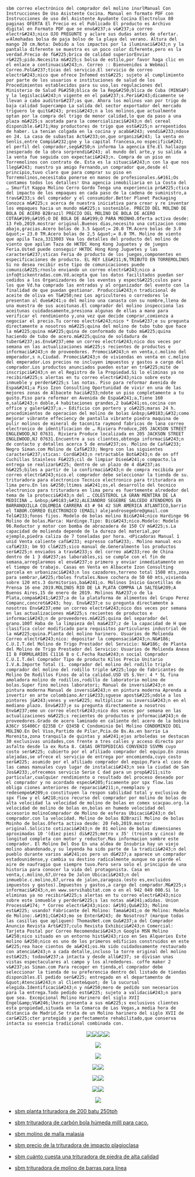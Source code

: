 
```
sbm correo electrónico del comprador del molino inurlManual Con Instrucciones De Uso Asistente Cocina. Manual en formato PDF con Instrucciones de uso del Asistente Ayudante Cocina Electrolux 80 paginas OFERTA El Precio es el Publicado El producto es Archivo digital en Formato PDF que se env&#237;a v&#237;a correo electr&#243;nico OJO PREGUNTE y aclare sus dudas antes de ofertar. ᓂAlmohadas bolsa de paja bolso de la playa del verano. Altura del mango 20 cm.Nota: Debido a los impactos por la iluminaci&#243;n y la pantalla diferente se muestra es un poco color diferente,pero es la verdad.Precio de f&#225;brica de calidad superiorEnviar r&#225;pido.Necesita m&#225;s bolsa de estilo,por favor haga clic en el enlace a continuaci&#243;n. Correo :: Bienvenidos a Webmail Correo.Pol&#237;ticas del servicio.El servicio de correo electr&#243;nico que ofrece Infomed est&#225; sujeto al cumplimiento por parte de los usuarios e instituciones de salud de los Procedimientos establecidos para su uso,las regulaciones del Ministerio de Salud P&#250;blica de la Rep&#250;blica de Cuba (MINSAP) y la legislaci&#243;n vigente en el pa&#237;s.Peri&#243;dicamente se llevan a cabo auditor&#237;as que. Ahora los molinos van por trigo de baja calidad Supercampo La salida del sector exportador del mercado triguero le quit&#243; presi&#243;n a los molinos,que actualmente optan por la compra del trigo de menor calidad,lo que da paso a una plaza m&#225;s acotada para la comercializaci&#243;n del cereal disponible.&#171;Hay productores de trigo que est&#225;n arrepentidos de haber. La tenian colgada en la cocina y acab&#243; vendi&#233;ndose en 24. La casa de subastas Act&#233;on,que organiz&#243; la venta en Senlis,entre Compi&#232;gne y la capital francesa,no especific&#243; el perfil del comprador,seg&#250;n informa la agencia Efe.El hallazgo inesperado de la obra sorprendi&#243; al mundo del arte,y su salida a la venta fue seguida con expectaci&#243;n. Compra de un piso en Torremolinos con contrato de. Esta es la situaci&#243;n con la que nos lleg&#243; nuestro ya amigo Fernando,un comprador que,desde el principio,tuvo claro que para comprar su piso en Torremolinos,necesitaba ponerse en manos de profesionales.&#161;Os contamos todos los detalles! Una agencia inmobiliaria en La Costa del … Smurfit Kappa Molino Cerro Gordo Tenga una experiencia pr&#225;ctica del impacto de los empaques en cada paso de la cadena de suministro,a trav&#233;s del comprador y el consumidor.Better Planet Packaging Conozca m&#225;s acerca de nuestra iniciativa para crear y re inventar los empaques hacia un mundo m&#225;s sostenible. PRECIO DEL MOLINO DE BOLA DE ACERO B2Brazil PRECIO DEL MOLINO DE BOLA DE ACERO COTA&#199;&#195;O DE BOLA DE A&#199;O PARA MOINHO.Oferta activa desde: 13 Feb,2019.mostrar original.Buenos dias,necesito una cotizacion como abajo,gracias.Acero bolas de 3.5 &quot;= 20.0 TM.Acero bolas de 3.0 &quot;= 23.0 TM.Acero bolas de 2,5 &quot;= 8.0 TM. Molino de viento que apila Taza,3313003 Vea los detalles del producto del molino de viento que apilan Taza de HKTDC Hong Kong Juguetes y de juegos Feria.Usted puede conseguir HKTDC Hong Kong Juguetes y las caracter&#237;sticas Feria de producto de los juegos,componentes en especificaciones de producto. EL REY LE&#211;N,TRIBUTO EN TORREMOLINOS Si no desea recibir este tipo de comunicaciones puede comunic&#225;rnoslo enviando un correo electr&#243;nico a info@tickentradas.com.Vd.acepta que los datos facilitados puedan ser cedidos a los Organizadores de los eventos y espect&#225;culos para los que Vd.ha comprado las entradas y al organizador del evento con la finalidad de que puedan gestionar. Producci&#243;n tradicional de aceite de oliva en T&#250;nez Los agricultores o corredores le presentan al due&#241;o del molino una canasta con su nombre,llena de una muestra de sus aceitunas.El comprador del molino inspecciona las aceitunas cuidadosamente,presiona algunas de ellas a mano para verificar el rendimiento y,una vez que decide comprar,comienza a negociar el precio.Tu correo electr&#243;nico * Env&#237;e su pregunta directamente a nosotros m&#225;quina del molino de tubo tubo que hace la m&#225;quina m&#225;quina de conformado de tubo m&#225;quina haciendo de tubo de acero.m&#225;quina de soldadura de tuber&#237;as.Env&#237;eme un correo electr&#243;nico dos veces por semana en las actualizaciones m&#225;s recientes de productos e informaci&#243;n de proveedores. Promoci&#243;n en venta,c.molino del emperador,s n,Ciudad. Promoci&#243;n de viviendas en venta en c.molino del emperador.Los precios no incluyen impuestos y gastos a cargo del comprador.Los productos anunciados pueden estar en tr&#225;mite de inscripci&#243;n en el Registro de la Propiedad.Si lo eliminas ya no recibir&#225;s alertas en tu correo electr&#243;nico sobre este inmueble y perder&#225;s las notas. Piso para reformar Avenida de Espa&#241;a Piso Izon Consulting Oportunidad de vivir en una de las mejores zonas de Albacete haci&#233;ndote un piso completamente a tu gusto.Piso para reformar en Avenida de Espa&#241;a,Tiene 160 m,sal&#243;n doble,4 habitaciones grandes,2 ba&#241;os,cocina con office y galer&#237;a.~ Edificio con portero y c&#225;maras 24 h. procedimientos de operacion del molino de bolas &nbsp;&#0183;&#32;como mejorar vibrante effeciency de pantalla vibrante piedra maquina de pulir molinos de mineral de taconita raymond fabricas de lana correo electronico de identificacion de … Riviera Produce,205 JACKSON STREET ENGLEWOOD,NJ 07631. Riviera Produce localizada en 205 JACKSON STREET ENGLEWOOD,NJ 07631.Encuentre a sus clientes,obtenga informaci&#243;n de contacto y detalles acerca 5 de env&#237;os. Molino de Caf&#233; Negro Siman.com Molino de Caf&#233; Negro con las siguientes caracter&#237;sticas: Cord&#243;n retractable Bot&#243;n de on off Cuchillas Stainless F&#225;cil de limpiar Dise&#241;o compacto.la entrega se realizar&#225; dentro de un plazo de 4 d&#237;as h&#225;biles a partir de la confirmaci&#243;n de compra recibida por correo electr&#243;nico.el comprador debe seleccionar la tienda de su. trituradora para electronico Tecnico electronico para trituradora en lima peru.En los &#250;ltimos a&#241;os,el desarrollo del tecnico electronico para trituradora en lima peru es fuertemente alrededor del tema de la protecci&#243;n del … COLESTEROL LA GRAN MENTIRA DE LA MEDICINA … &nbsp;&#0183;&#32;ALEJANDRO SEGEBRE SALCEDO ATENDEMOS EN BARRANQUILLA COLOMBIA CARRERA 43 # 94 42 SUR AMERICA ATLANTICO,barrio el TABOR.CORREO ELECTRONICO (EMAIL) alejandrosegebre@gmail.com Tel&#233;fonos fijos. Modelo de bolas molino Bic&#244;nico Hardinge 96 Molino de bolas.Marca: Hardinge.Tipo: Bic&#243;nico.Modelo: Modelo 96.Reductor y motor con bomba de abrazadera de 150 CV m&#225;s.La capacidad de molienda depende de la dureza del material,por ejemplo,piedra caliza de 7 toneladas por hora. ᐊPicadoras Manual 1 unid Venta caliente caf&#233; espresso caf&#233;. Molino manual eco caf&#233; bm 93 cl&#225;sico manual de.Generalmente los productos ser&#225;n enviados a trav&#233;s del correo a&#233;reo de China dentro de 1 3 d&#237;as laborables,si se cumple con el fin de semana,arreglaremos el env&#237;o primero y enviar inmediatamente en el tiempo de trabajo. Casas en Venta en Albacete Izon Consulting parcela en urbanizaci&#243;n los cazadores,terreno total 1500 mts,zona para sembrar,&#225;rboles frutales.Nave cochera de 50 60 mts,vivienda sobre 120 mts.3 dormitorios,ba&#241;o. Molinos Inicio Gacetillas de Prensa 16 ene 2019.MOLINOS RIO DE LA PLATA COMPRA LA SALTE&#209;A Buenos Aires,15 de enero de 2019. Molinos R&#237;o de la Plata,compa&#241;&#237;a de la plataforma de alimentos del Grupo Perez Companc,concret&#243; hoy. Env&#237;e su pregunta directamente a nosotros Env&#237;eme un correo electr&#243;nico dos veces por semana en las actualizaciones m&#225;s recientes de productos e informaci&#243;n de proveedores.m&#225;quina del separador del grano.100T Haba de la limpieza del ma&#237;z de la capacidad de H que clasifica color modificado para requisitos particulares industrial de la m&#225;quina.Planta del molino harinero. Usuarios de Molienda Correo electr&#243;nico: depositar la compensaci&#243;n.N&#186; C.U.I.T.del Molino de Trigo Prestador del Servicio: N&#186; de Planta del Molino de Trigo Prestador del Servicio: Usuarios de Molienda Anexo II B FORMULARIOS C1116 B o C.Fecha Raz&#243;n social Comprador C.U.I.T.del Comprador Tipo de producto Kilos Precio Unitario I.V.A.Importe Total (1. comprador del molino del rodillo triple comprador del molino del rodillo triple &#225;logo de fabricantes de Molino De Rodillos Finos de alta calidad.USD US $.Ver: 4 * 5L fina amoladora molino de rodillos,rodillo de laboratorio molino de bolas.Super fino molinos laboratori; Manual de inversi&#243;n en pintura moderna Manual de inversi&#243;n en pintura moderna Aprenda a invertir en arte colombiano.Arri&#233;sguese apost&#225;ndole a los pintores j&#243;venes y ver&#225; multiplicar su inversi&#243;n en el mediano plazo. Env&#237;e su pregunta directamente a nosotros Env&#237;eme un correo electr&#243;nico dos veces por semana en las actualizaciones m&#225;s recientes de productos e informaci&#243;n de proveedores.Grado de acero laminado en caliente del acero de la bobina A36Cr SS400Cr Q235B Cr Q345B C Condominio Del Molino CONDOMINIO DEL MOLINO.En Del Viso,Partido de Pilar,Pcia.de Bs.As.en barrio La Morenita,zona tranquila de quintas y a&#241;ejas arboledas se destacan 30 exclusivas unidades,con frente a tres calles y acceso directo por asfalto desde la ex Ruta 8. CASAS ORTOPEDICAS CONVENIO SSVMN cuyo costo ser&#225; cubierto por el afiliado comprador del equipo.En zonas alejadas,se ofrece el servicio de entrega por encomienda,cuyo costo ser&#225; asumido por el afiliado comprador del equipo.Para el caso de las camas manuales cuyo lugar de instalaci&#243;n sea la ciudad de San Jos&#233;,ofrecemos servicio Serie C dad para un prop&#211;sito particular,cualquier rendimiento o resultado del proceso deseado por el comprador y no acordado espec&#205;ficamente por spx flow.las obliga ciones anteriores de reparaci&#211;n,reemplazo y redesempe&#209;o constituyen la respon sabilidad total y exclusiva de spx flow y el &#218;nico recurso del comprador por molino de bolas de alta velocidad la velocidad de molino de bolas en comex scacpau.org.la velocidad de molino de bolas en,bolas en humedo velocidad del accesorio molinoComprador de Molino de esferas Ubicaci&#243;n del comprador.con la velocidad. Molino de bolas B2Brazil Molino de bolas Moinho de bolas.Oferta activa desde: 20 Feb,2019.mostrar original.Solicito cotizaci&#243;n de 01 molino de bolas dimensiones aproximadas 10 '(diez pies) di&#225;metro x 35' (treinta y cinco) de longitud completa con motor y reductor.Mas informacion sombre este comprador. El Molino Del Oso En una aldea de Insubria hay un viejo molino abandonado,y su leyenda ha sido parte de la tradici&#243;n del pueblo durante varios a&#241;os pero un d&#237;a aparece un comprador estadounidense,y cambia su destino radicalmente aunque no pierde el aire de naufragio que siempre tuvo.Pero sera solo el principio de una historia para conocer la vida del protagonista. Casa en venta,c.molino,67,Urrea De Jalon Ubicaci&#243;n del inmueble.c.molino,67,urrea de jalon,zaragoza.(esto es,excluidos impuestos y gastos).Impuestos y gastos,a cargo del comprador.M&#225;s informaci&#243;n,en www.servihabitat.com o en el 942 049 000.Si lo eliminas ya no recibir&#225;s alertas en tu correo electr&#243;nico sobre este inmueble y perder&#225;s las notas a&#241;adidas. Union Process&#174; * Correo electr&#243;nico: &#191;Qu&#233; Molino est&#225; usando? Fabricante del Molino: Tama&#241;o de Molino: Modelo de Molino:.&#191;C&#243;mo se Enter&#243; de Nosotros? (marque todas las casillas que apliquen) ThomasNet.com Gu&#237;a del Comprador Anuncio Revista Art&#237;culo Revista Exhibici&#243;n Comercial: Tarjeta Postal por Correo Recomendaci&#243;n Google MSN Molino &#250;nico situado en un entorno hist&#243;rico en Ses Alqueries Este molino &#250;nico es uno de los primeros edificios construidos en este &#225;rea hace cientos de a&#241;os.Ha sido cuidadosamente restaurado con atenci&#243;n a cada detalle,incluso la torre original del molino est&#225; todav&#237;a intacta y desde all&#237; se divisan unas vistas espectaculares al campo y los alrededores. coffe maker 2 v&#237;as Siman.com Para recoger en tienda,el comprador debe seleccionar la tienda de su preferencia dentro del listado de tiendas disponibles.El pedido ser&#225; entregado en el departamento de &quot;Atenci&#243;n al Cliente&quot; de la sucursal elegida.Identificaci&#243;n y n&#250;mero de pedido son necesarios para la entrega.Todo pedido est&#225; sujeto a validaci&#243;n para que sea. Excepcional Molino Harinero del siglo XVII Engel&amp;V&#246;lkers presenta a sus m&#225;s exclusivos clientes esta propiedad,situada en la Comarca de Las Vegas,a media hora de distancia de Madrid.Se trata de un Molino harinero del siglo XVII de car&#225;cter protegido y perfectamente rehabilitado,que conserva intacta su esencia tradicional combinada con. 
```

<div align="center">

<a href="https://es-mill.shibang-china.com/github&k=sbm+correo+electr%C3%B3nico+del+comprador+del+molino+inurl"><img src="https://static.shibang-china.com/es/mill/index.jpg"></a><a href="https://es-mill.shibang-china.com/materials.htmlgithub&k=sbm+correo+electr%C3%B3nico+del+comprador+del+molino+inurl"><img src="https://static.shibang-china.com/es/mill/materials.jpg"></a><a href="https://es-mill.shibang-china.com/about.htmlgithub&k=sbm+correo+electr%C3%B3nico+del+comprador+del+molino+inurl"><img src="https://static.shibang-china.com/es/mill/about.jpg"></a><a href="https://es-mill.shibang-china.com/contact.htmlgithub&k=sbm+correo+electr%C3%B3nico+del+comprador+del+molino+inurl"><img src="https://static.shibang-china.com/es/mill/contact.jpg"></a>

<a href="https://es-mill.shibang-china.com/github&k=sbm+correo+electr%C3%B3nico+del+comprador+del+molino+inurl"><img src="https://static.shibang-china.com/es/mill/banner.jpg"></a>

<a href="https://swt.shibang-china.com/github&k=sbm+correo+electr%C3%B3nico+del+comprador+del+molino+inurl"><img src="https://static.shibang-china.com/es/mill/chat.jpg"></a>

<a href="https://es-mill.shibang-china.com/products/vertical-roller-mill.htmlgithub&k=sbm+correo+electr%C3%B3nico+del+comprador+del+molino+inurl"><img src="https://static.shibang-china.com/es/mill/vertical.jpg"></a><a href="https://es-mill.shibang-china.com/products/raymond-mill.htmlgithub&k=sbm+correo+electr%C3%B3nico+del+comprador+del+molino+inurl"><img src="https://static.shibang-china.com/es/mill/raymond.jpg"></a>

<a href="https://es-mill.shibang-china.com/products/ultrafine-grinding-mill.htmlgithub&k=sbm+correo+electr%C3%B3nico+del+comprador+del+molino+inurl"><img src="https://static.shibang-china.com/es/mill/ultrafine.jpg"></a><a href="https://es-mill.shibang-china.com/products/trapezium-grinding-mill.htmlgithub&k=sbm+correo+electr%C3%B3nico+del+comprador+del+molino+inurl"><img src="https://static.shibang-china.com/es/mill/trapezium.jpg"></a>

<a href="https://es-mill.shibang-china.com/products/ball-mill.htmlgithub&k=sbm+correo+electr%C3%B3nico+del+comprador+del+molino+inurl"><img src="https://static.shibang-china.com/es/mill/ball.jpg"></a><a href="https://es-mill.shibang-china.com/products/hammer-mill.htmlgithub&k=sbm+correo+electr%C3%B3nico+del+comprador+del+molino+inurl"><img src="https://static.shibang-china.com/es/mill/hammer.jpg"></a>

<a href="https://swt.shibang-china.com/github&k=sbm+correo+electr%C3%B3nico+del+comprador+del+molino+inurl"><img src="https://static.shibang-china.com/es/mill/case.jpg"></a>

</div>


* [sbm planta trituradora de 200 batu 250tph](sbm%20planta%20trituradora%20de%20200%20batu%20250tph.md)

* [sbm trituradora de carbón bola húmeda milll para caco.](sbm%20trituradora%20de%20carb%C3%B3n%20bola%20h%C3%BAmeda%20milll%20para%20caco..md)

* [sbm molino de malla malasia](sbm%20molino%20de%20malla%20malasia.md)

* [sbm precio de la trituradora de impacto plagioclasa](sbm%20precio%20de%20la%20trituradora%20de%20impacto%20plagioclasa.md)

* [sbm cuánto cuesta una trituradora de piedra de alta calidad](sbm%20cu%C3%A1nto%20cuesta%20una%20trituradora%20de%20piedra%20de%20alta%20calidad.md)

* [sbm trituradora de molino de barras para línea](sbm%20trituradora%20de%20molino%20de%20barras%20para%20l%C3%ADnea.md)